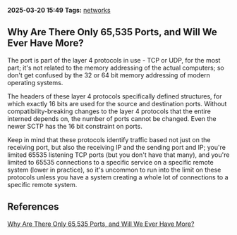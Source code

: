 **2025-03-20 15:49**
**Tags:** [networks](../2%20-%20tags/networks.md)

## Why Are There Only 65,535 Ports, and Will We Ever Have More?

The port is part of the layer 4 protocols in use - TCP or UDP, for the most part; it's not related to the memory addressing of the actual computers; so don't get confused by the 32 or 64 bit memory addressing of modern operating systems. 

The headers of these layer 4 protocols specifically defined structures, for which exactly 16 bits are used for the source and destination ports. Without compatibility-breaking changes to the layer 4 protocols that the entire interned depends on, the number of ports cannot be changed. Even the newer SCTP has the 16 bit constraint on ports.

Keep in mind that these protocols identify traffic based not just on the receiving port, but also the receiving IP and the sending port and IP; you're limited 65535 listening TCP ports (but you don't have that many), and you're limited to 65535 connections to a specific service on a specific remote system (lower in practice), so it's uncommon to run into the limit on these protocols unless you have a system creating a whole lot of connections to a specific remote system.


## References
[Why Are There Only 65,535 Ports, and Will We Ever Have More?](https://serverfault.com/questions/592637/why-are-there-only-65-535-ports-and-will-we-ever-have-more)
